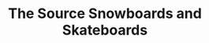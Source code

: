 ---
title: "The Source Snowboards and Skateboards"
url: /edmonton/the-source-snowboards-and-skateboards/
shop: Sport
---
